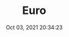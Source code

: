 ---
id: 36
title: Euro 
file-slug: euro
date: Oct 03, 2021 20:34:23
feature: false
category: icons
angle: dynamic
clay: https://3dicons.sgp1.cdn.digitaloceanspaces.com/v1/dynamic/clay/euro-dynamic-clay.png
gradient: https://3dicons.sgp1.cdn.digitaloceanspaces.com/v1/dynamic/gradient/euro-dynamic-gradient.png
color: https://3dicons.sgp1.cdn.digitaloceanspaces.com/v1/dynamic/color/euro-dynamic-color.png
premium: https://3dicons.sgp1.cdn.digitaloceanspaces.com/v1/dynamic/premium/euro-dynamic-premium.png
---